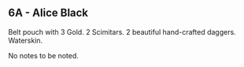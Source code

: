 ## 6A - Alice Black 

Belt pouch with 3 Gold. 2 Scimitars. 2 beautiful hand-crafted daggers. Waterskin. 

No notes to be noted.

  